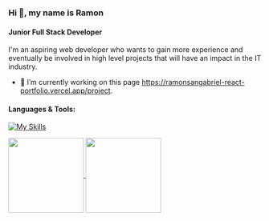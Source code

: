 ### Hi 👋, my name is Ramon
#### Junior Full Stack Developer

I'm an aspiring web developer who wants to gain more experience and eventually be involved in high level projects that will have an impact in the IT industry. 

- 🔭 I’m currently working on this page https://ramonsangabriel-react-portfolio.vercel.app/project.

#### Languages & Tools:
[![My Skills](https://skillicons.dev/icons?i=html,css,javascript,react,nodejs)](https://skillicons.dev)

<a href="https://github-readme-stats.vercel.app/api?username=RamonSanGabriel&show_icons=true&theme=radical">
  <img height=150 align="center" src="https://github-readme-stats.vercel.app/api?username=RamonSanGabriel&show_icons=true&theme=radical" text-decoration="none"/>
</a>
<a href="https://github.com/RamonSanGabriel/convoychat">
  <img height=150 align="center" src="https://github-readme-stats.vercel.app/api/top-langs?username=RamonSanGabriel&layout=compact&langs_count=8&card_width=250" />
</a>

